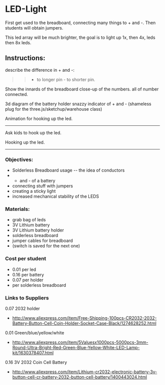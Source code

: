 LED-Light
=========

First get used to the breadboard, connecting many things to + and -.
Then students will obtain jumpers.

This led array will be much brighter, the goal is to light up 1x, then 4x, leds then  8x leds.

## Instructions:

describe the difference in + and -: 

>> + to longer pin - to shorter pin.

Show the innards of the breadboard
close-up of the numbers.
all of number connected.

3d diagram of the battery holder
snazzy indicator of + and - (shameless plug for the three.js/sketchup/warehouse class)

Animation for hooking up the led.

--------

Ask kids to hook up the led.

Hooking up the led.

-----


### Objectives: 
* Solderless Breadboard usage -- the idea of conductors
* + and - of a battery
* connecting stuff with jumpers
* creating a sticky light
* increased mechanical stability of the LEDS



### Materials:
* grab bag of leds
* 3V Lithium battery
* 3V Lithium battery holder
* solderless breadboard
* jumper cables for breadboard
* (switch is saved for the next one)


### Cost per student
* 0.01 per led
* 0.16 per battery
* 0.07 per holder
* per solderless breadboard

### Links to Suppliers

0.07 2032 holder
* http://www.aliexpress.com/item/Free-Shipping-100pcs-CR2032-2032-Battery-Button-Cell-Coin-Holder-Socket-Case-Black/1274628252.html

0.01 Green/blue/yellow/white

* http://www.aliexpress.com/item/5Valuesx1000pcs-5000pcs-3mm-Round-Ultra-Bright-Red-Green-Blue-Yellow-White-LED-Lamp-kit/1630378407.html


0.16 3V 2032 Coin Cell Battery

* http://www.aliexpress.com/item/Lithium-cr2032-electronic-battery-3v-button-cell-cr-battery-2032-button-cell-battery/1400443024.html
